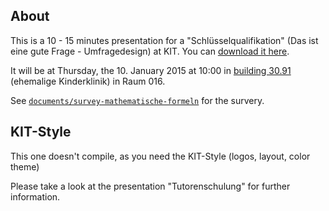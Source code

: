 About
-----
This is a 10 - 15 minutes presentation for a "Schlüsselqualifikation"
(Das ist eine gute Frage - Umfragedesign) at KIT. You can [download it here](https://github.com/MartinThoma/LaTeX-examples/blob/master/presentations/Gute-Frage-Schluesselqualifikation/LaTeX/Gute-Frage-Umfragedesign.pdf?raw=true).

It will be at Thursday, the 10. January 2015 at 10:00 in [building 30.91 ](http://www.kithub.de/map/2210)
(ehemalige Kinderklinik) in Raum 016.

See [`documents/survey-mathematische-formeln`](https://github.com/MartinThoma/LaTeX-examples/tree/master/documents/survey-mathematische-formeln) for the survery.


KIT-Style
---------
This one doesn't compile, as you need the KIT-Style (logos, layout, 
color theme)

Please take a look at the presentation "Tutorenschulung" for further
information.
